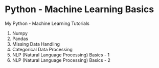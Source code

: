 # Python - Machine Learning Basics
My Python - Machine Learning Tutorials
1. Numpy
2. Pandas
3. Missing Data Handling
4. Categorical Data Processing
5. NLP (Natural Language Processing) Basics - 1
6. NLP (Natural Language Processing) Basics - 2
